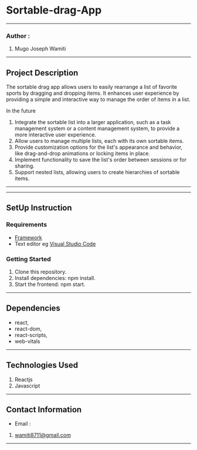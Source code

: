 #   Sortable-drag-App
*****
### Author :
1. Mugo Joseph Wamiti 
****
## Project Description
The sortable drag app allows users to easily rearrange a list of favorite sports by dragging and dropping items. It enhances user experience by providing a simple and interactive way to manage the order of items in a list.

In the future
1. Integrate the sortable list into a larger application, such as a task management system or a content management system, to provide a more interactive user experience.
2. Allow users to manage multiple lists, each with its own sortable items.
3. Provide customization options for the list's appearance and behavior, like drag-and-drop animations or locking items in place.
4. Implement functionality to save the list's order between sessions or for sharing.
5. Support nested lists, allowing users to create hierarchies of sortable items.

******
*****
## SetUp Instruction
### Requirements
* [Framework](https://legacy.reactjs.org/)
* Text editor eg [Visual Studio Code](https://code.visualstudio.com/download)


### Getting Started
1. Clone this repository.
2. Install dependencies: npm install.
3. Start the frontend: npm start.


*****
## Dependencies
- react,
- react-dom,
- react-scripts,
- web-vitals
*****
## Technologies Used
1. Reactjs
2. Javascript
*****
## Contact Information
* Email : 
1. wamiti8711@gmail.com
*****
